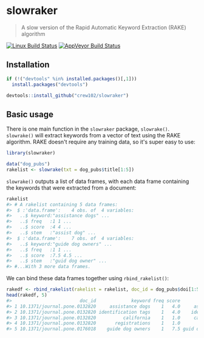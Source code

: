 slowraker
================

> A slow version of the Rapid Automatic Keyword Extraction (RAKE) algorithm

[![Linux Build Status](https://travis-ci.org/crew102/slowraker.svg?branch=master)](https://travis-ci.org/crew102/slowraker) [![AppVeyor Build Status](https://ci.appveyor.com/api/projects/status/2ycx1m182va333ye?svg=true)](https://ci.appveyor.com/project/crew102/slowraker)

Installation
------------

``` r
if (!("devtools" %in% installed.packages()[,1]))
  install.packages("devtools")

devtools::install_github("crew102/slowraker")
```

Basic usage
-----------

There is one main function in the `slowraker` package, `slowrake()`. `slowrake()` will extract keywords from a vector of text using the RAKE algorithm. RAKE doesn't require any training data, so it's super easy to use:

``` r
library(slowraker)

data("dog_pubs")
rakelist <- slowrake(txt = dog_pubs$title[1:5])
```

`slowrake()` outputs a list of data frames, with each data frame containing the keywords that were extracted from a document:

``` r
rakelist
#> # A rakelist containing 5 data frames:
#>  $ :'data.frame':    4 obs. of  4 variables:
#>   ..$ keyword:"assistance dogs" ...
#>   ..$ freq   :1 1 ...
#>   ..$ score  :4 4 ...
#>   ..$ stem   :"assist dog" ...
#>  $ :'data.frame':    7 obs. of  4 variables:
#>   ..$ keyword:"guide dog owners" ...
#>   ..$ freq   :1 1 ...
#>   ..$ score  :7.5 4.5 ...
#>   ..$ stem   :"guid dog owner" ...
#> #...With 3 more data frames.
```

We can bind these data frames together using `rbind_rakelist()`:

``` r
rakedf <- rbind_rakelist(rakelist = rakelist, doc_id = dog_pubs$doi[1:5])
head(rakedf, 5)
#>                         doc_id             keyword freq score           stem
#> 1 10.1371/journal.pone.0132820     assistance dogs    1   4.0     assist dog
#> 2 10.1371/journal.pone.0132820 identification tags    1   4.0    identif tag
#> 3 10.1371/journal.pone.0132820          california    1   1.0     california
#> 4 10.1371/journal.pone.0132820       registrations    1   1.0        registr
#> 5 10.1371/journal.pone.0176018    guide dog owners    1   7.5 guid dog owner
```
